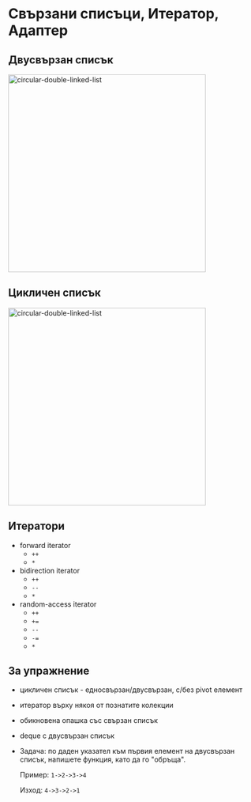 # Свързани списъци, Итератор, Адаптер

## Двусвързан списък
<img src="https://media.geeksforgeeks.org/wp-content/cdn-uploads/gq/2014/03/DLL1.png" alt="circular-double-linked-list" width="400"/>

## Цикличен списък
<img src="https://www.alphacodingskills.com/imgfiles/circular-doubly-linked-list.PNG" alt="circular-double-linked-list" width="400"/>

## Итератори
- forward iterator
    - `++`
    - `*`
- bidirection iterator
    - `++`
    - `--`
    - `*`
- random-access iterator
    - `++`
    - `+=` 
    - `--`
    - `-=`
    - `*`
    
## За упражнение
- цикличен списък - едносвързан/двусвързан, с/без pivot елемент
- итератор върху някоя от познатите колекции
- обикновена опашка със свързан списък
- deque с двусвързан списък
- Задача: по даден указател към първия елемент на двусвързан списък, напишете функция, като да го "обръща".

    Пример: `1->2->3->4`

    Изход: `4->3->2->1`